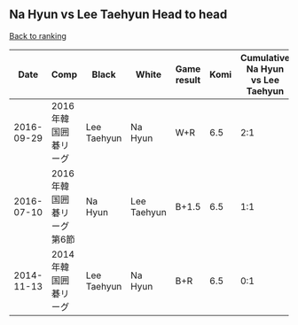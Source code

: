 ## Na Hyun vs Lee Taehyun Head to head

[Back to ranking](../../index.md)




| **Date** | **Comp** | **Black** | **White** | **Game result** | **Komi** | **Cumulative Na Hyun vs Lee Taehyun** | **Na Hyun streak** | **Lee Taehyun streak** | 
| --- | --- | --- | --- | --- | --- | --- | --- | --- |
| 2016-09-29 | 2016年韓国囲碁リーグ | Lee Taehyun | Na Hyun | W+R | 6.5 | 2:1 | 2 | 0 | 
| 2016-07-10 | 2016年韓国囲碁リーグ第6節 | Na Hyun | Lee Taehyun | B+1.5 | 6.5 | 1:1 | 1 | 0 | 
| 2014-11-13 | 2014年韓国囲碁リーグ | Lee Taehyun | Na Hyun | B+R | 6.5 | 0:1 | 0 | 1 |




